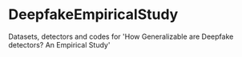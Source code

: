 # DeepfakeEmpiricalStudy
Datasets, detectors and codes for 'How Generalizable are Deepfake detectors? An Empirical Study'
